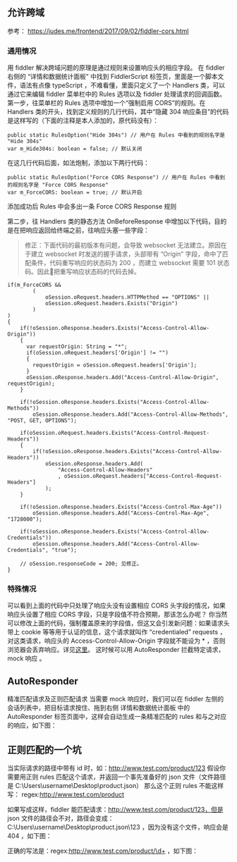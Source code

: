 ## 允许跨域
参考： https://judes.me/frontend/2017/09/02/fiddler-cors.html
### 通用情况
用 fiddler 解决跨域问题的原理是通过规则来设置响应头的相应字段。 在 fiddler 右侧的 “详情和数据统计面板” 中找到 FiddlerScript 标签页，里面是一个脚本文件，语法有点像 typeScript ，不难看懂，里面只定义了一个 Handlers 类，可以通过它来编辑 fiddler 菜单栏中的 Rules 选项以及 fiddler 处理请求的回调函数。
第一步，往菜单栏的 Rules 选项中增加一个“强制启用 CORS”的规则。在 Handlers 类的开头，找到定义规则的几行代码，其中“隐藏 304 响应条目”的代码是这样写的（下面的注释是本人添加的，原代码没有）：
```
public static RulesOption("Hide 304s") // 用户在 Rules 中看到的规则名字是 "Hide 304s"
var m_Hide304s: boolean = false; // 默认关闭
```
在这几行代码后面，如法炮制，添加以下两行代码：
```
public static RulesOption("Force CORS Response") // 用户在 Rules 中看到的规则名字是 "Force CORS Response"
var m_ForceCORS: boolean = true; // 默认开启
```
添加成功后 Rules 中会多出一条 Force CORS Response 规则

第二步，往 Handlers 类的静态方法 OnBeforeResponse 中增加以下代码，目的是在把响应返回给终端之前，往响应头塞一些字段：

> 修正：下面代码的最初版本有问题，会导致 websocket 无法建立。原因在于建立 websocket 时发送的握手请求，头部带有 “Origin” 字段，命中了匹配条件，代码重写响应的状态码为 200 ，而建立 websocket 需要 101 状态码。因此把重写响应状态码的代码去掉。

```
if(m_ForceCORS &&
        (
            oSession.oRequest.headers.HTTPMethod == "OPTIONS" ||
            oSession.oRequest.headers.Exists("Origin")
        )
)
{                                
    if(!oSession.oResponse.headers.Exists("Access-Control-Allow-Origin"))
    {
      var requestOrigin: String = "*";
      if(oSession.oRequest.headers['Origin'] != "")
      {
        requestOrigin = oSession.oRequest.headers['Origin'];
      }
      oSession.oResponse.headers.Add("Access-Control-Allow-Origin", requestOrigin);
    }
    
    if(!oSession.oResponse.headers.Exists("Access-Control-Allow-Methods"))
        oSession.oResponse.headers.Add("Access-Control-Allow-Methods", "POST, GET, OPTIONS");
    
    if(oSession.oRequest.headers.Exists("Access-Control-Request-Headers"))
    {
        if(!oSession.oResponse.headers.Exists("Access-Control-Allow-Headers"))
            oSession.oResponse.headers.Add(
                "Access-Control-Allow-Headers"
                , oSession.oRequest.headers["Access-Control-Request-Headers"]
            );
    }
    
    if(!oSession.oResponse.headers.Exists("Access-Control-Max-Age"))
        oSession.oResponse.headers.Add("Access-Control-Max-Age", "1728000");
    
    if(!oSession.oResponse.headers.Exists("Access-Control-Allow-Credentials"))
        oSession.oResponse.headers.Add("Access-Control-Allow-Credentials", "true");
    
    // oSession.responseCode = 200; 见修正。
}
```

### 特殊情况
可以看到上面的代码中只处理了响应头没有设置相应 CORS 头字段的情况，如果响应头设置了相应 CORS 字段，只是字段值不符合预期，那该怎么办呢？
你当然可以修改上面的代码，强制覆盖原来的字段值，但这又会引发新问题：如果请求头带上 cookie 等等用于认证的信息，这个请求就叫作 “credentialed” requests ，对这类请求，响应头的 Access-Control-Allow-Origin 字段就不能设为 * ，否则浏览器会丢弃响应。详见[这里](https://developer.mozilla.org/en-US/docs/Web/HTTP/CORS)。
这时候可以用 AutoResponder 拦截特定请求， mock 响应 。

## AutoResponder

精准匹配请求及正则匹配请求
当需要 mock 响应时，我们可以在 fiddler 左侧的 会话列表中，把目标请求按住、拖到右侧 详情和数据统计面板 中的 AutoResponder 标签页面中，这样会自动生成一条精准匹配的 rules 和与之对应的响应，如下图：

## 正则匹配的一个坑
当实际请求的路径中带有 id 时，如：http://www.test.com/product/123
假设你需要用正则 rules 匹配这个请求，并返回一个事先准备好的 json 文件（文件路径是 C:\Users\username\Desktop\product.json）
那么这个正则 rules 不能这样写： regex:http://www.test.com/product

如果写成这样，fiddler 能匹配请求：http://www.test.com/product/123，但是 json 文件的路径会不对，路径会变成：C:\Users\username\Desktop\product.json\123 ，因为没有这个文件，响应会是 404 ，如下图：

正确的写法是：regex:http://www.test.com/product/\d+ ，如下图：